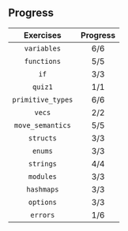 ## Progress

|     Exercises     | Progress | 
|:-----------------:|:--------:| 
|    `variables`    |   6/6    | 
|    `functions`    |   5/5    | 
|       `if`        |   3/3    | 
|      `quiz1`      |   1/1    | 
| `primitive_types` |   6/6    |
|      `vecs`       |   2/2    |
| `move_semantics`  |   5/5    |
|     `structs`     |   3/3    |
|      `enums`      |   3/3    |
|     `strings`     |   4/4    |
|     `modules`     |   3/3    |
|    `hashmaps`     |   3/3    |
|     `options`     |   3/3    |
|     `errors`      |   1/6    |
